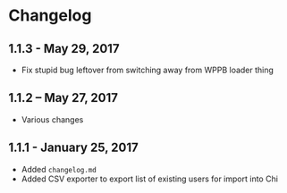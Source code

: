 # Changelog

## 1.1.3 - May 29, 2017
- Fix stupid bug leftover from switching away from WPPB loader thing

## 1.1.2 – May 27, 2017
- Various changes

## 1.1.1 - January 25, 2017
- Added `changelog.md`
- Added CSV exporter to export list of existing users for import into Chi